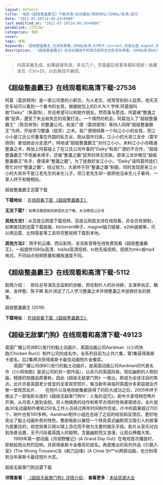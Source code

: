 ```yaml
---
layout: default
title: '电影《超级整蛊霸王》下载资源/在线播放/视频地址/1080p/高清/蓝光'
date: "2021-07-10T14:40:24+0800"
last_modified_at: "2021-07-10T14:40:24+0800"
permalink: /27536/
categories: 电影
cover:
tags: 电影
keywords: '超级整蛊霸王,在线免费看,1080p高清,bt种子,torrent,百度云盘,magnet,磁力链,迅雷下载资源'
description: '《超级整蛊霸王》在线云播放手机西瓜影院吉吉影音免费看，1080p高清bd/hd未删减完整版和tc抢先枪版，mkv/mp4格式，附带bt/torrent种子、magnet/磁力链、百度云盘、网盘资源迅雷下载链接'
---
```


>内容采集生成，如果链接失效，多试几个，页面最后有更多精彩视频！收藏本页（Ctrl+D)，以后再找不麻烦。


## 《超级整蛊霸王》在线观看和高清下载-27536

阿葛（葛民辉饰）是一家公司里的小职员，为人老实，经常受到别人捉弄。他天天在车站可以看到一个看书的女孩，根据她包上的D.K.N.Y.字样,阿葛就叫她&ldquo;Daiky”（朱茵饰），并且希望可以和她作朋友。然而事与愿违，阿葛被&ldquo;整蛊之霸”捉弄，遭受了失业和失恋的双重打击。一个偶然的机会，阿葛加入了“超级整蛊霸王”（陈百祥饰）的整蛊公司，和吴广德（雷颂德饰）等四人同拜&ldquo;超级整蛊霸王”为师，开始学习整蛊（捉弄）之术。吴广德很倾慕一个叫江小小的女孩，而江小小是江氏公司董事在外国的私生女，刚从国外归来。江小小的大哥江龙步（雷宇扬饰）害怕她会分走遗产，特地请&ldquo;超级整蛊霸王”对付江小小。未料江小小亦精通整蛊之术，再加上阿葛碰上了在江氏公司作事的“Daiky”和吴广德的不合作，&ldquo;超级整蛊霸王”不但屡未得手，还被&ldquo;整蛊之霸”捉弄的体无完肤。原来江龙步眼见“超级整蛊霸王”失手，便请来“整蛊之霸”。为了拯救好友江小小，&ldquo;Daiky”请阿葛师徒们帮忙对付“整蛊之霸”。经过努力，大家终于将&ldquo;整蛊之霸”制服，同时发现原来江小小的大哥并不是江老先生的亲生儿子，但江老先生却一直把他当亲生儿子看待，一家人终于和睦相处。


超级整蛊霸王迅雷下载

**下载地址**： [在线观看下载 《超级整蛊霸王》](https://www.993dy.com//vod-detail-id-20903.html) 


**无法下载?**：`如果迅雷因版权原因无法下载，关注微信公众号 `

**其他方法1**：从百度云网盘下载视频，百度云网盘支持在线观看，非会员有限制，如果能找到迅雷下载链接、bt/torrent种子、magnet磁力链接、e2dk链接等，可以用迅雷、比特彗星等工具将完整视频下载到本地。

**其他方法2**：用手机云播、西瓜影院、吉吉影音等在线免费观看《超级整蛊霸王》，一般提供1080p高清、hd/bd高清视频、tc抢先版视频，视频为mkv或mp4格式，不同站点视频质量和播放速度不同。


## 《超级整蛊霸王》在线观看和高清下载-5112

剧情介绍：　担任总导演及总监制的张敏，担任制片人的孙诗婷，主演李尚正、糖妹、金梓壑、陈子晞 影片讲述了几人学习整蛊之术并用整蛊之术拯救好友的故事。


超级整蛊霸王 (2019)

**下载地址**： [在线观看下载 《超级整蛊霸王》](https://www.btbtdy.me/btdy/dy16663.html) 


## 《超级无敌掌门狗》在线观看和高清下载-49123

英国广播公司(BBC)发行的黏土动画片，英国动画公司Aardman（《小鸡快跑/Chicken Run》）制作公司的成名作。全系列目前为止共六集，第1集获得奥斯卡提名，后2集两次获得奥斯卡最佳动画短片金像奖。<br />　　英国广播公司(BBC)发行的黏土动画片，是英国动画公司Aardman的代表名作（《小鸡快跑》是该公司的另一部作品），以非凡的英国风格，轻松幽默的人物刻画，精致的拍摄品质著称，因此《超级无敌掌门狗》一推出，即成为全球注目的焦点。此片亦是英国老少皆宜的全家观赏短片，每当新年来临时英国许多家庭就会齐聚一堂观赏此片．　　在短片以及电视剧集都获得了的巨大成功之后，2005年终于推出了一部电影长度的《超级无敌掌门狗IV：人兔的诅咒》。剧中大拿怪物恐怖片开涮，从月夜人狼到金刚，将人物搞笑的动作和希罕古怪的性格紧密结合。全片是由30名动画制作者和250名工作人员经过两年时间制作完成，片中的蔬果超过700个，树叶也有100多种。Aardman制作小组在总结了之前的经验和反馈后，更好地突出了黏土动画朴质的特色。整部电影以展现一个特具英式幽默而又吸引人的故事为首要目的，视觉效果只用以锦上添花而不做为主要的娱乐手段。影片从音乐对白到场景设置，无不闪烁着英国人的聪明，含蓄幽默而又浪漫，让观众捧腹大笑。<br />　　1989年第一部动画《月球野餐记》(A Grand Day Out》在电视首次播放时，即掀起观众热烈回响，并获得奥斯卡金像奖的提名。再度推出的系列作品《引鹅入室》(The Wrong Trousers)及《剃刀边缘》(A Close Sh**e)两部动画，也分别得到当年奥斯卡最佳短片大奖。


超级无敌掌门狗迅雷下载

**详情查看**： [《超级无敌掌门狗》详情介绍](/movie/49123/)， **查看更多**：[本站资源大全](/movie/t/all/)

